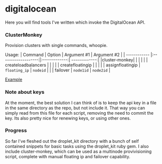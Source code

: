 # digitalocean

Here you will find tools I've written which invoke the DigitalOcean API.

### ClusterMonkey
Provision clusters with single commands, whoopie.

Usage: 
|   Command    |       Option        |  Argument #1  |  Argument #2  |
| ------------ |:-------------------:|:-------------:| -------------:|
|cluster-monkey|                     |               |               |
|              | createloadbalancers |               |               |
|              | createfloatingip    |               |               |
|              | assignfloatingip    | `floating_ip` | `nodeid`      |
|              | failover            | `node1id`     | `node2id`     |

[Example](https://asciinema.org/a/43608)

### Note about keys
At the moment, the best solution I can think of is to keep the api key in a file in the same directory as the repo, but not include it. That way you can simply read from this file for each script, removing the need to commit the key. Its also pretty nice for renewing keys, or using other ones.

### Progress
So far I've fleshed out the droplet_kit directory with a bunch of self contained snippets for basic tasks using the droplet_kit ruby gem.
I also include cluster-monkey, which can be used as a multinode provivisioning script, complete with manual floating ip and failover capability.
